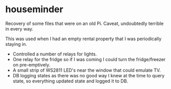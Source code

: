 # houseminder

Recovery of some files that were on an old Pi. Caveat, undoubtedly terrible in every way.

This was used when I had an empty rental property that I was periodically staying in.
* Controlled a number of relays for lights.
* One relay for the fridge so if I was coming I could turn the fridge/freezer on pre-emptively.
* A small strip of WS2811 LED's near the window that could emulate TV.
* DB logging states as there was no good way I knew at the time to query state, so everything updated state and logged it to DB.
